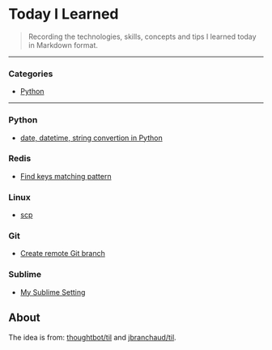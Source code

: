 # Today I Learned

> Recording the technologies, skills, concepts and tips I learned today in Markdown format.

---

### Categories

* [Python](#python)

---

### Python

* [date, datetime, string convertion in Python](python/date-datetime-string-convert.md)

### Redis

* [Find keys matching pattern](redis/find-keys-matching-pattern.md)

### Linux

* [scp](linux/secure-copy.md)

### Git

* [Create remote Git branch](git/create-remote-branch.md)

### Sublime

* [My Sublime Setting](sublime/sublime-setting.json)

## About

The idea is from: [thoughtbot/til](https://github.com/thoughtbot/til) and [jbranchaud/til](https://github.com/jbranchaud/til).
